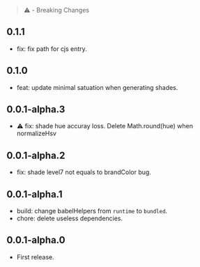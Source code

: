 > ⚠️ - Breaking Changes

## 0.1.1

- fix: fix path for cjs entry.

## 0.1.0

- feat: update minimal satuation when generating shades.

## 0.0.1-alpha.3

- ⚠️ fix: shade hue accuray loss. Delete Math.round(hue) when normalizeHsv

## 0.0.1-alpha.2

- fix: shade level7 not equals to brandColor bug.

## 0.0.1-alpha.1

- build: change babelHelpers from `runtime` to `bundled`.
- chore: delete useless dependencies.

## 0.0.1-alpha.0

- First release.
